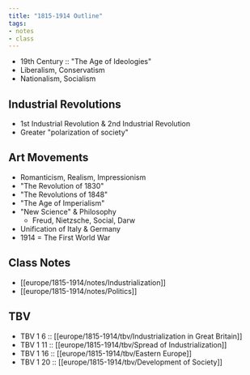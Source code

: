 ```yaml
---
title: "1815-1914 Outline"
tags:
- notes
- class
---
```

- 19th Century :: "The Age of Ideologies"
- Liberalism, Conservatism
- Nationalism, Socialism
## Industrial Revolutions
- 1st Industrial Revolution & 2nd Industrial Revolution
- Greater "polarization of society"
## Art Movements
- Romanticism, Realism, Impressionism
- "The Revolution of 1830"
- "The Revolutions of 1848"
- "The Age of Imperialism"
- "New Science" & Philosophy
	- Freud, Nietzsche, Social, Darw
- Unification of Italy & Germany
- 1914 = The First World War
## Class Notes
- [[europe/1815-1914/notes/Industrialization]]
- [[europe/1815-1914/notes/Politics]]
## TBV
- TBV 1 6 :: [[europe/1815-1914/tbv/Industrialization in Great Britain]]
- TBV 1 11 :: [[europe/1815-1914/tbv/Spread of Industrialization]]
- TBV 1 16 :: [[europe/1815-1914/tbv/Eastern Europe]]
- TBV 1 20 :: [[europe/1815-1914/tbv/Development of Society]]